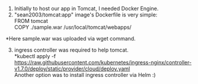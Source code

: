 1) Initially to host our app in Tomcat, I needed Docker Engine.
2) "sean2003/tomcat:app" image's Dockerfile is very simple: <br>
FROM tomcat <br>
COPY ./sample.war /usr/local/tomcat/webapps/ <br>

*Here sample.war was uploaded via wget <link> command.

3) ingress controller was required to help tomcat. <br>
*kubectl apply -f https://raw.githubusercontent.com/kubernetes/ingress-nginx/controller-v1.7.0/deploy/static/provider/cloud/deploy.yaml <br>
Another option was to install ingress controller via Helm :)
